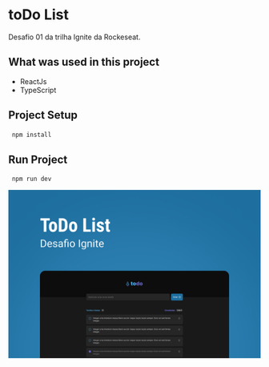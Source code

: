 # toDo List
Desafio 01 da trilha Ignite da Rockeseat.

## What was used in this project
+ ReactJs
+ TypeScript

## Project Setup
```bash
 npm install
```

## Run Project
```bash
 npm run dev
```



![alt text](src/assets/Capa.png)
